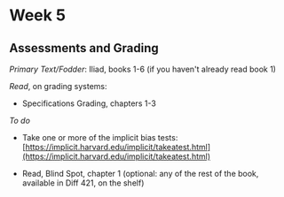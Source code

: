 # Week 5 

## Assessments and Grading

*Primary Text/Fodder*: Iliad, books 1-6 (if you haven't already read book 1)


*Read*, on grading systems:

- Specifications Grading, chapters 1-3 



*To do*

- Take one or more of the implicit bias tests: [https://implicit.harvard.edu/implicit/takeatest.html](https://implicit.harvard.edu/implicit/takeatest.html)

- Read, Blind Spot, chapter 1 (optional: any of the rest of the book, available in Diff 421, on the shelf)

